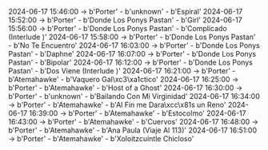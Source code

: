2024-06-17 15:46:00 -> b'Porter' - b'unknown' - b'Espiral'
2024-06-17 15:52:00 -> b'Porter' - b'Donde Los Ponys Pastan' - b'Girl'
2024-06-17 15:56:00 -> b'Porter' - b'Donde Los Ponys Pastan' - b'Complicado (Interlude )'
2024-06-17 15:58:00 -> b'Porter' - b'Donde Los Ponys Pastan' - b'No Te Encuentro'
2024-06-17 16:03:00 -> b'Porter' - b'Donde Los Ponys Pastan' - b'Daphne'
2024-06-17 16:07:00 -> b'Porter' - b'Donde Los Ponys Pastan' - b'Bipolar'
2024-06-17 16:12:00 -> b'Porter' - b'Donde Los Ponys Pastan' - b'Dos Viene (Interlude )'
2024-06-17 16:21:00 -> b'Porter' - b'Atemahawke' - b'Vaquero Gal\xc3\xa1ctico'
2024-06-17 16:25:00 -> b'Porter' - b'Atemahawke' - b'Host of a Ghost'
2024-06-17 16:30:00 -> b'Porter' - b'unknown' - b'Bailando Con Mi Virginidad'
2024-06-17 16:34:00 -> b'Porter' - b'Atemahawke' - b'Al Fin me Dara\xcc\x81s un Reno'
2024-06-17 16:39:00 -> b'Porter' - b'Atemahawke' - b'Estocolmo'
2024-06-17 16:43:00 -> b'Porter' - b'Atemahawke' - b'Cuervos'
2024-06-17 16:48:00 -> b'Porter' - b'Atemahawke' - b'Ana Paula (Viaje Al 113)'
2024-06-17 16:51:00 -> b'Porter' - b'Atemahawke' - b'Xoloitzcuintle Chicloso'
